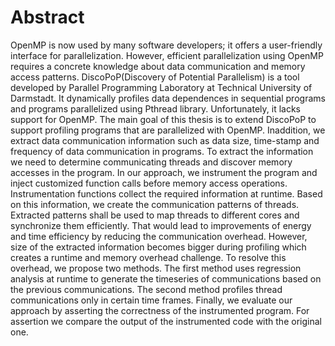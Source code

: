# Abstract
OpenMP is now used by many software developers; it offers a  user-friendly interface for parallelization. However, efficient  parallelization using OpenMP requires a concrete knowledge about data  communication and memory access patterns. DiscoPoP(Discovery of  Potential Parallelism) is a tool developed by Parallel Programming  Laboratory at Technical University of Darmstadt. It dynamically profiles  data dependences in sequential programs and programs parallelized using  Pthread library. Unfortunately, it lacks support for OpenMP. The main  goal of this thesis is to extend DiscoPoP to support profiling programs  that are parallelized with OpenMP. Inaddition, we extract data  communication information such as data size, time-stamp and frequency of  data communication in programs. To extract the information we need to  determine communicating threads and discover memory accesses in the  program. In our approach, we instrument the program and inject  customized function calls before memory access operations.  Instrumentation functions collect the required information at runtime.  Based on this information, we create the communication patterns of  threads. Extracted patterns shall be used to map threads to different  cores and synchronize them efficiently. That would lead to improvements  of energy and time efficiency by reducing the communication overhead.  However, size of the extracted information becomes bigger during  profiling which creates a runtime and memory overhead challenge. To  resolve this overhead, we propose two methods. The first method uses  regression analysis at runtime to generate the timeseries of  communications based on the previous communications. The second method  profiles thread communications only in certain time frames. Finally, we  evaluate our approach by asserting the correctness of the instrumented  program. For assertion we compare the output of the instrumented code  with the original one.
